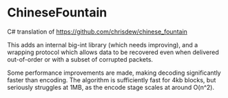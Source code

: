 # ChineseFountain
C# translation of https://github.com/chrisdew/chinese_fountain

This adds an internal big-int library (which needs improving), and
a wrapping protocol which allows data to be recovered even when
delivered out-of-order or with a subset of corrupted packets.

Some performance improvements are made, making decoding significantly
faster than encoding. The algorithm is sufficiently fast for 4kb
blocks, but seriously struggles at 1MB, as the encode stage scales
at around O(n^2).